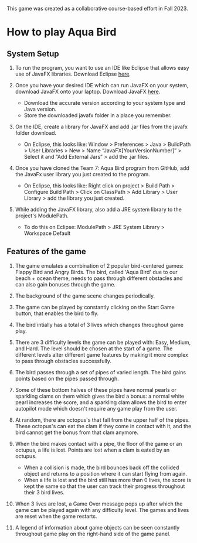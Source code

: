 This game was created as a collaborative course-based effort in Fall 2023. 

# How to play Aqua Bird

## System Setup
1. To run the program, you want to use an IDE like Eclipse that allows easy use of JavaFX libraries. Download Eclipse [here](https://www.eclipse.org/downloads/).

2. Once you have your desired IDE which can run JavaFX on your system, download JavaFX onto your laptop. Download JavaFX [here](https://gluonhq.com/products/javafx/).
	- Download the accurate version according to your system type and Java version.
	- Store the downloaded javafx folder in a place you remember.

3. On the IDE, create a library for JavaFX and add .jar files from the javafx folder download.
	- On Eclipse, this looks like: Window > Preferences > Java > BuildPath > User Libraries >
          						   New > Name “JavaFX[YourVersionNumber]” > Select it and “Add External Jars” > add the .jar files.

4. Once you have cloned the Team 7: Aqua Bird program from GitHub, add the JavaFx user library you just created to the program.
	- On Eclipse, this looks like: Right click on project > Build Path > Configure Build Path >
								   Click on ClassPath > Add Library > User Library > add the library you just created.

5. While adding the JavaFX library, also add a JRE system library to the project's ModulePath.
	- To do this on Eclipse: ModulePath > JRE System Library > Workspace Default

## Features of the game
1. The game emulates a combination of 2 popular bird-centered games: Flappy Bird and Angry Birds. The bird, called 'Aqua Bird' due to our beach + ocean theme, needs to pass through different obstacles and can also gain bonuses through the game.

2. The background of the game scene changes periodically.

3. The game can be played by constantly clicking on the Start Game button, that enables the bird to fly. 

4. The bird intially has a total of 3 lives which changes throughout game play.

5. There are 3 difficulty levels the game can be played with: Easy, Medium, and Hard. The level should be chosen at the start of a game. The different levels alter different game features by making it more complex to pass through obstacles successfully. 

6. The bird passes through a set of pipes of varied length. The bird gains points based on the pipes passed through.

7. Some of these bottom halves of these pipes have normal pearls or sparkling clams on them which gives the bird a bonus: a normal white pearl increases the score, and a sparkling clam allows the bird to enter autopilot mode which doesn't require any game play from the user.

8. At random, there are octopus's that fall from the upper half of the pipes. These octopus's can eat the clam if they come in contact with it, and the bird cannot get the bonus from that clam anymore.

9. When the bird makes contact with a pipe, the floor of the game or an octupus, a life is lost. Points are lost when a clam is eated by an octupus.
	- When a collision is made, the bird bounces back off the collided object and returns to a position where it can start flying from again. 
	- When a life is lost and the bird still has more than 0 lives, the score is kept the same so that the user can track their progress throughout their 3 bird lives. 

10. When 3 lives are lost, a Game Over message pops up after which the game can be played again with any difficulty level. The games and lives are reset when the game restarts.

11. A legend of information about game objects can be seen constantly throughout game play on the right-hand side of the game panel.






